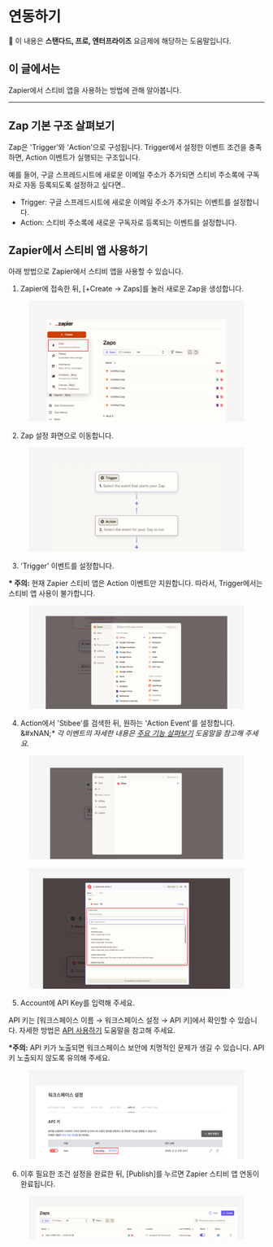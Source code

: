 # 연동하기

💬 이 내용은 **스탠다드, 프로, 엔터프라이즈** 요금제에 해당하는 도움말입니다.

## 이 글에서는

Zapier에서 스티비 앱을 사용하는 방법에 관해 알아봅니다.

***

## Zap 기본 구조 살펴보기

Zap은 'Trigger'와 'Action'으로 구성됩니다. Trigger에서 설정한 이벤트 조건을 충족하면, Action 이벤트가 실행되는 구조입니다.

예를 들어, 구글 스프레드시트에 새로운 이메일 주소가 추가되면 스티비 주소록에 구독자로 자동 등록되도록 설정하고 싶다면..

* Trigger: 구글 스프레드시트에 새로운 이메일 주소가 추가되는 이벤트를 설정합니다.
* Action: 스티비 주소록에 새로운 구독자로 등록되는 이벤트를 설정합니다.



## Zapier에서 스티비 앱 사용하기

아래 방법으로 Zapier에서 스티비 앱을 사용할 수 있습니다.



1. Zapier에 접속한 뒤, \[+Create -> Zaps]를 눌러 새로운 Zap을 생성합니다.

<figure><img src="../../.gitbook/assets/Zapier 스티비 앱 사용하기1.png" alt=""><figcaption></figcaption></figure>



2. Zap 설정 화면으로 이동합니다.

<figure><img src="../../.gitbook/assets/Zapier 스티비 앱 연동하기2 (1).png" alt=""><figcaption></figcaption></figure>



3. 'Trigger' 이벤트를 설정합니다.

**\* 주의:** 현재 Zapier 스티비 앱은 Action 이벤트만 지원합니다. 따라서, Trigger에서는 스티비 앱 사용이 불가합니다.

<figure><img src="../../.gitbook/assets/Zapier 스티비 앱 연동하기3.png" alt=""><figcaption></figcaption></figure>



4. Action에서 'Stibee'를 검색한 뒤, 원하는 'Action Event'를 설정합니다.
   \
   &#xNAN;_\* 각 이벤트의 자세한 내용은_ [_주요 기능 살펴보기_](features.md) _도움말을 참고해 주세요._

<figure><img src="../../.gitbook/assets/Zapier 스티비 앱 연동하기4.png" alt=""><figcaption></figcaption></figure>

<div data-full-width="false"><figure><img src="../../.gitbook/assets/Zapier 스티비 앱 연동하기4-2.png" alt=""><figcaption></figcaption></figure></div>



5. Account에 API Key를 입력해 주세요.

API 키는 \[워크스페이스 이름 → 워크스페이스 설정 → API 키]에서 확인할 수 있습니다. 자세한 방법은 [API 사용하기](../../api-webhook/api.md#id-1-api-1) 도움말을 참고해 주세요.

**\*주의:** API 키가 노출되면 워크스페이스 보안에 치명적인 문제가 생길 수 있습니다. API 키 노출되지 않도록 유의해 주세요.

<figure><img src="../../.gitbook/assets/Zapier 스티비 앱 연동하기5.png" alt=""><figcaption></figcaption></figure>



6. 이후 필요한 조건 설정을 완료한 뒤, \[Publish]를 누르면 Zapier 스티비 앱 연동이 완료됩니다.

<figure><img src="../../.gitbook/assets/Zapier 스티비 앱 연동하기6.png" alt=""><figcaption></figcaption></figure>
